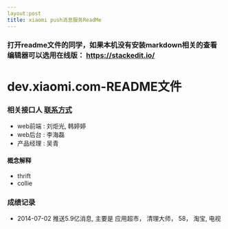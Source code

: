 ```yaml
---
layout:post
title: xiaomi push消息服务ReadMe
---
```


### 打开readme文件的同学，如果本机没有安装markdown相关的查看编辑器可以选用在线版： https://stackedit.io/
# dev.xiaomi.com-README文件


### 相关接口人 [联系方式](/all/tencent/xiaomi/2014/07/01/xiaomi-relative-people-contact.html)
* web前端 : 刘炬光, 韩婷婷
* web后台 : 李海磊
* 产品经理 : 吴青


#### 概念解释

* thrift
* collie

### 成绩记录
* 2014-07-02 推送5.9亿消息, 主要是 应用超市， 清理大师， 58， 淘宝, 电视